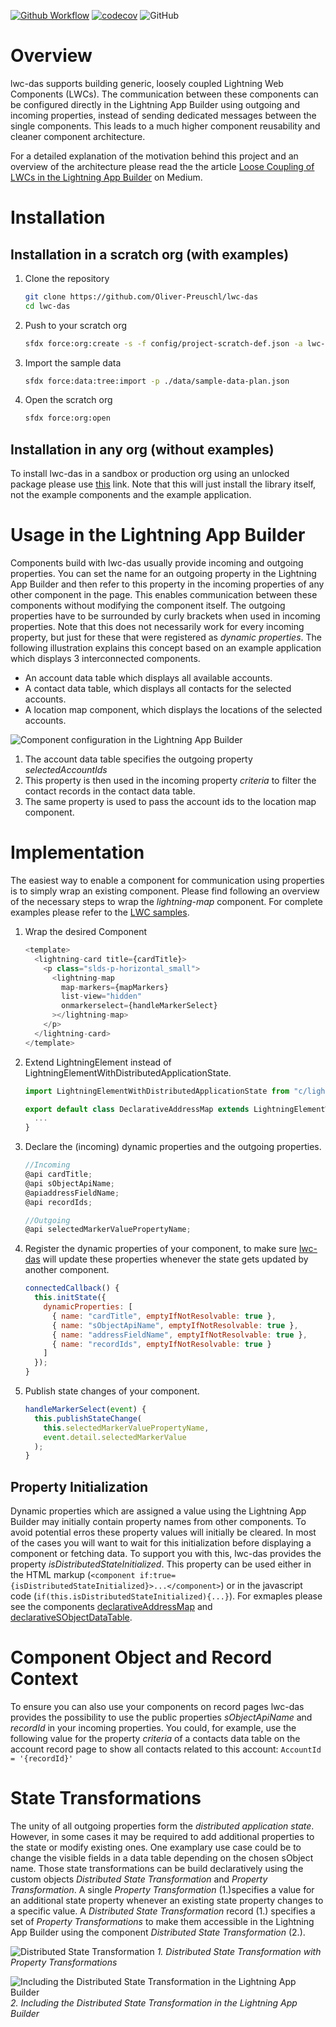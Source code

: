 [![Github Workflow](https://github.com/Oliver-Preuschl/lwc-das/workflows/CI/badge.svg?branch=master)](https://github.com/Oliver-Preuschl/lwc-das/actions)
[![codecov](https://codecov.io/gh/Oliver-Preuschl/lwc-das/branch/master/graph/badge.svg?token=DFPZ7G6N9G)](https://codecov.io/gh/Oliver-Preuschl/lwc-das)
![GitHub](https://img.shields.io/github/license/Oliver-Preuschl/lwc-das)

# Overview

lwc-das supports building generic, loosely coupled Lightning Web Components (LWCs). The communication between these components can be configured directly in the Lightning App Builder using outgoing and incoming properties, instead of sending dedicated messages between the single components. This leads to a much higher component reusability and cleaner component architecture.

For a detailed explanation of the motivation behind this project and an overview of the architecture please read the the article [Loose Coupling of LWCs in the Lightning App Builder](https://medium.com/p/a1b37cad3575) on Medium.

# Installation

## Installation in a scratch org (with examples)

1. Clone the repository

   ```bash
   git clone https://github.com/Oliver-Preuschl/lwc-das
   cd lwc-das
   ```

1. Push to your scratch org

   ```bash
   sfdx force:org:create -s -f config/project-scratch-def.json -a lwc-das
   ```

1. Import the sample data

   ```bash
   sfdx force:data:tree:import -p ./data/sample-data-plan.json
   ```

1. Open the scratch org

   ```bash
   sfdx force:org:open
   ```

## Installation in any org (without examples)

To install lwc-das in a sandbox or production org using an unlocked package please use [this]() link. Note that this will just install the library itself, not the example components and the example application.

# Usage in the Lightning App Builder

Components build with lwc-das usually provide incoming and outgoing properties. You can set the name for an outgoing property in the Lightning App Builder and then refer to this property in the incoming properties of any other component in the page. This enables communication between these components without modifying the component itself. The outgoing properties have to be surrounded by curly brackets when used in incoming properties. Note that this does not necessarily work for every incoming property, but just for these that were registered as _dynamic properties_. The following illustration explains this concept based on an example application which displays 3 interconnected components.

- An account data table which displays all available accounts.
- A contact data table, which displays all contacts for the selected accounts.
- A location map component, which displays the locations of the selected accounts.

![Component configuration in the Lightning App Builder](images/lab-config-1.png)

1. The account data table specifies the outgoing property _selectedAccountIds_
2. This property is then used in the incoming property _criteria_ to filter the contact records in the contact data table.
3. The same property is used to pass the account ids to the location map component.

# Implementation

The easiest way to enable a component for communication using properties is to simply wrap an existing component. Please find following an overview of the necessary steps to wrap the _lightning-map_ component.
For complete examples please refer to the [LWC samples](force-test/main/default/lwc/).

1. Wrap the desired Component

   ```js
   <template>
     <lightning-card title={cardTitle}>
       <p class="slds-p-horizontal_small">
         <lightning-map
           map-markers={mapMarkers}
           list-view="hidden"
           onmarkerselect={handleMarkerSelect}
         ></lightning-map>
       </p>
     </lightning-card>
   </template>
   ```

1. Extend LightningElement instead of LightningElementWithDistributedApplicationState.

   ```js
   import LightningElementWithDistributedApplicationState from "c/lightningElementWithDistributedApplicationState";

   export default class DeclarativeAddressMap extends LightningElementWithDistributedApplicationState {
     ...
   }
   ```

1. Declare the (incoming) dynamic properties and the outgoing properties.

   ```js
   //Incoming
   @api cardTitle;
   @api sObjectApiName;
   @apiaddressFieldName;
   @api recordIds;

   //Outgoing
   @api selectedMarkerValuePropertyName;
   ```

1. Register the dynamic properties of your component, to make sure [lwc-das](https://github.com/Oliver-Preuschl/lwc-das) will update these properties whenever the state gets updated by another component.

   ```js
   connectedCallback() {
     this.initState({
       dynamicProperties: [
         { name: "cardTitle", emptyIfNotResolvable: true },
         { name: "sObjectApiName", emptyIfNotResolvable: true },
         { name: "addressFieldName", emptyIfNotResolvable: true },
         { name: "recordIds", emptyIfNotResolvable: true }
       ]
     });
   }
   ```

1. Publish state changes of your component.

   ```js
   handleMarkerSelect(event) {
     this.publishStateChange(
       this.selectedMarkerValuePropertyName,
       event.detail.selectedMarkerValue
     );
   }
   ```

## Property Initialization

Dynamic properties which are assigned a value using the Lightning App Builder may initially contain property names from other components. To avoid potential erros these property values will initially be cleared. In most of the cases you will want to wait for this initialization before displaying a component or fetching data. To support you with this, lwc-das provides the property _isDistributedStateInitialized_. This property can be used either in the HTML markup (`<component if:true={isDistributedStateInitialized}>...</component>`) or in the javascript code (`if(this.isDistributedStateInitialized){...}`). For exmaples please see the components [declarativeAddressMap](force-test/main/default/lwc/declarativeAddressMap) and [declarativeSObjectDataTable](force-test/main/default/lwc/declarativeSObjectDataTable).

# Component Object and Record Context

To ensure you can also use your components on record pages lwc-das provides the possibility to use the public properties _sObjectApiName_ and _recordId_ in your incoming properties.
You could, for example, use the following value for the property _criteria_ of a contacts data table on the account record page to show all contacts related to this account: `AccountId = '{recordId}'`

# State Transformations

The unity of all outgoing properties form the _distributed application state_. However, in some cases it may be required to add additional properties to the state or modify existing ones. One examplary use case could be to change the visible fields in a data table depending on the chosen sObject name.
Those state transformations can be build declaratively using the custom objects _Distributed State Transformation_ and _Property Transformation_. A single _Property Transformation_ (1.)specifies a value for an additional state property whenever an existing state property changes to a specific value. A _Distributed State Transformation_ record (1.) specifies a set of _Property Transformations_ to make them accessible in the Lightning App Builder using the component _Distributed State Transformation_ (2.).

![Distributed State Transformation](images/distributed-state-transformation.png)
_1. Distributed State Transformation with Property Transformations_

![Including the Distributed State Transformation in the Lightning App Builder](images/distributed-state-transformation-app-builder.png)
_2. Including the Distributed State Transformation in the Lightning App Builder_
